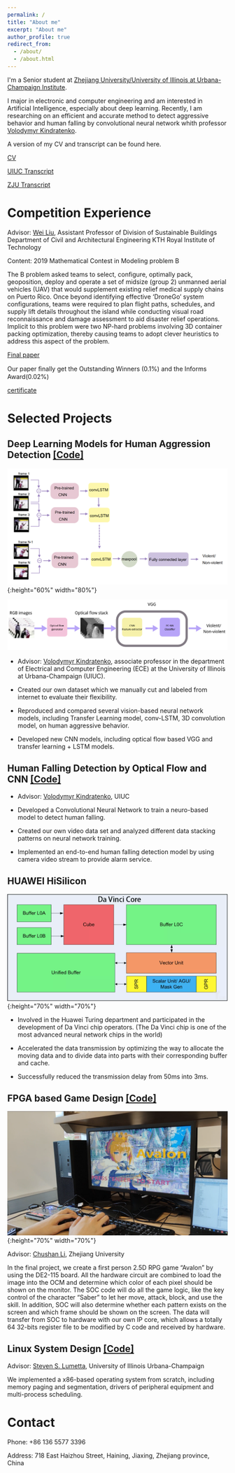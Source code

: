 ```yaml
---
permalink: /
title: "About me"
excerpt: "About me"
author_profile: true
redirect_from: 
  - /about/
  - /about.html
---
```


I'm a Senior student at [Zhejiang University/University of Illinois at Urbana-Champaign Institute](https://zjui.intl.zju.edu.cn/).

I major in electronic and computer engineering and am interested in Artificial Intelligence, especially about deep learning. Recently, I am researching on an efficient and accurate method to detect aggressive behavior and human falling by convolutional neural network whith professor [Volodymyr Kindratenko](http://www.ncsa.illinois.edu/People/kindr/).

A version of my CV and transcript can be found here.

[CV](../files/cv.pdf)

[UIUC Transcript](../files/Transcript_UIUC.pdf)

[ZJU Transcript](../files/Transcript_ZJU.pdf)



Competition Experience
======
Advisor: [Wei Liu](http://www.kthbedc.com/), Assistant Professor of Division of Sustainable Buildings Department of Civil and Architectural Engineering KTH Royal Institute of Technology

Content: 2019 Mathematical Contest in Modeling problem B

The B problem asked teams to select, configure, optimally pack, geoposition, deploy and operate a set of midsize (group 2) unmanned aerial vehicles (UAV) that would supplement existing relief medical supply chains on Puerto Rico. Once beyond identifying effective ‘DroneGo’ system configurations, teams were required to plan flight paths, schedules, and supply lift details throughout the island while conducting visual road reconnaissance and damage assessment to aid disaster relief operations. Implicit to this problem were two NP-hard problems involving 3D container packing optimization, thereby causing teams to adopt clever heuristics to address this aspect of the problem.

[Final paper](../files/mcmthesis-demo.pdf)

Our paper ﬁnally get the Outstanding Winners (0.1%) and the Informs Award(0.02%)

[certificate](http://www.comap-math.com/mcm/2019Certs/1908904.pdf)



Selected Projects
======

Deep Learning Models for Human Aggression Detection [[Code]](https://github.com/LinHangzheng/Aggression_Detection)
------
![LSTM_CNN.png](../images/lstm_cnn.png){:height="60%" width="80%"}

![VGG.png](../images/VGG.png)

* Advisor: [Volodymyr Kindratenko](http://www.ncsa.illinois.edu/People/kindr/), associate professor in the department of Electrical and Computer Engineering (ECE) at the University of Illinois at Urbana-Champaign (UIUC). 

* Created our own dataset which we manually cut and labeled from internet to evaluate their flexibility.

* Reproduced and compared several vision-based neural network models, including Transfer Learning model, conv-LSTM, 3D convolution model, on human aggressive behavior.

* Developed new CNN models, including optical flow based VGG and transfer learning + LSTM models.

Human Falling Detection by Optical  Flow and CNN [[Code]](https://github.com/LinHangzheng/Fall_Detection_Project) 
------
* Advisor: [Volodymyr Kindratenko](http://www.ncsa.illinois.edu/People/kindr/), UIUC

* Developed a Convolutional Neural Network to train a neuro-based model to detect human falling.

* Created our own video data set and analyzed different data stacking patterns on neural network training.

* Implemented an end-to-end human falling detection model by using camera video stream to provide alarm service.


HUAWEI HiSilicon
------
![Da_Vinci_Core.png](../images/Da_Vinci_Core.png){:height="70%" width="70%"}

* Involved in the Huawei Turing department and participated in the development of Da Vinci chip operators. (The Da Vinci chip is one of the most advanced neural network chips in the world)

* Accelerated the data transmission by optimizing the way to allocate the moving data and to divide data into parts with their corresponding buffer and cache.

* Successfully reduced the transmission delay from 50ms into 3ms.

FPGA based Game Design [[Code]](https://github.com/LinHangzheng/ECE385)
------
![Avalon.png](../images/Avalon.png){:height="70%" width="70%"} 

Advisor: [Chushan Li](https://person.zju.edu.cn/en/lichushan), Zhejiang University

In the final project, we create a first person 2.5D RPG game “Avalon” by using the DE2-115 board. All the hardware circuit are combined to load the image into the OCM and determine which color of each pixel should be shown on the monitor. The SOC code will do all the game logic, like the key control of the character “Saber” to let her move, attack, block, and use the skill. In addition, SOC will also determine whether each pattern exists on the screen and which frame should be shown on the screen. The data will transfer from SOC to hardware with our own IP core, which allows a totally 64 32-bits register file to be modified by C code and received by hardware.

Linux System Design [[Code]](https://github.com/LinHangzheng/ECE391)
------
Advisor: [Steven S. Lumetta](https://ece.illinois.edu/about/directory/faculty/lumetta), University of Illinois Urbana-Champaign

We implemented a x86-based operating system from scratch, including memory paging and segmentation, drivers of peripheral equipment and multi-process scheduling.

Contact
=======
Phone: +86 136 5577 3396

Address: 718 East Haizhou Street, Haining, Jiaxing, Zhejiang province, China

<!-- 
Like many other Jekyll-based GitHub Pages templates, academicpages makes you separate the website's content from its form. The content & metadata of your website are in structured markdown files, while various other files constitute the theme, specifying how to transform that content & metadata into HTML pages. You keep these various markdown (.md), YAML (.yml), HTML, and CSS files in a public GitHub repository. Each time you commit and push an update to the repository, the [GitHub pages](https://pages.github.com/) service creates static HTML pages based on these files, which are hosted on GitHub's servers free of charge.

Many of the features of dynamic content management systems (like Wordpress) can be achieved in this fashion, using a fraction of the computational resources and with far less vulnerability to hacking and DDoSing. You can also modify the theme to your heart's content without touching the content of your site. If you get to a point where you've broken something in Jekyll/HTML/CSS beyond repair, your markdown files describing your talks, publications, etc. are safe. You can rollback the changes or even delete the repository and start over -- just be sure to save the markdown files! Finally, you can also write scripts that process the structured data on the site, such as [this one](https://github.com/academicpages/academicpages.github.io/blob/master/talkmap.ipynb) that analyzes metadata in pages about talks to display [a map of every location you've given a talk](https://academicpages.github.io/talkmap.html).

Getting started
======
1. Register a GitHub account if you don't have one and confirm your e-mail (required!)
1. Fork [this repository](https://github.com/academicpages/academicpages.github.io) by clicking the "fork" button in the top right. 
1. Go to the repository's settings (rightmost item in the tabs that start with "Code", should be below "Unwatch"). Rename the repository "[your GitHub username].github.io", which will also be your website's URL.
1. Set site-wide configuration and create content & metadata (see below -- also see [this set of diffs](http://archive.is/3TPas) showing what files were changed to set up [an example site](https://getorg-testacct.github.io) for a user with the username "getorg-testacct")
1. Upload any files (like PDFs, .zip files, etc.) to the files/ directory. They will appear at https://[your GitHub username].github.io/files/example.pdf.  
1. Check status by going to the repository settings, in the "GitHub pages" section

Site-wide configuration
------
The main configuration file for the site is in the base directory in [_config.yml](https://github.com/academicpages/academicpages.github.io/blob/master/_config.yml), which defines the content in the sidebars and other site-wide features. You will need to replace the default variables with ones about yourself and your site's github repository. The configuration file for the top menu is in [_data/navigation.yml](https://github.com/academicpages/academicpages.github.io/blob/master/_data/navigation.yml). For example, if you don't have a portfolio or blog posts, you can remove those items from that navigation.yml file to remove them from the header. 

Create content & metadata
------
For site content, there is one markdown file for each type of content, which are stored in directories like _publications, _talks, _posts, _teaching, or _pages. For example, each talk is a markdown file in the [_talks directory](https://github.com/academicpages/academicpages.github.io/tree/master/_talks). At the top of each markdown file is structured data in YAML about the talk, which the theme will parse to do lots of cool stuff. The same structured data about a talk is used to generate the list of talks on the [Talks page](https://academicpages.github.io/talks), each [individual page](https://academicpages.github.io/talks/2012-03-01-talk-1) for specific talks, the talks section for the [CV page](https://academicpages.github.io/cv), and the [map of places you've given a talk](https://academicpages.github.io/talkmap.html) (if you run this [python file](https://github.com/academicpages/academicpages.github.io/blob/master/talkmap.py) or [Jupyter notebook](https://github.com/academicpages/academicpages.github.io/blob/master/talkmap.ipynb), which creates the HTML for the map based on the contents of the _talks directory).

**Markdown generator**

I have also created [a set of Jupyter notebooks](https://github.com/academicpages/academicpages.github.io/tree/master/markdown_generator
) that converts a CSV containing structured data about talks or presentations into individual markdown files that will be properly formatted for the academicpages template. The sample CSVs in that directory are the ones I used to create my own personal website at stuartgeiger.com. My usual workflow is that I keep a spreadsheet of my publications and talks, then run the code in these notebooks to generate the markdown files, then commit and push them to the GitHub repository.

How to edit your site's GitHub repository
------
Many people use a git client to create files on their local computer and then push them to GitHub's servers. If you are not familiar with git, you can directly edit these configuration and markdown files directly in the github.com interface. Navigate to a file (like [this one](https://github.com/academicpages/academicpages.github.io/blob/master/_talks/2012-03-01-talk-1.md) and click the pencil icon in the top right of the content preview (to the right of the "Raw | Blame | History" buttons). You can delete a file by clicking the trashcan icon to the right of the pencil icon. You can also create new files or upload files by navigating to a directory and clicking the "Create new file" or "Upload files" buttons. 

Example: editing a markdown file for a talk
![Editing a markdown file for a talk](/images/editing-talk.png)

For more info
------
More info about configuring academicpages can be found in [the guide](https://academicpages.github.io/markdown/). The [guides for the Minimal Mistakes theme](https://mmistakes.github.io/minimal-mistakes/docs/configuration/) (which this theme was forked from) might also be helpful. -->
